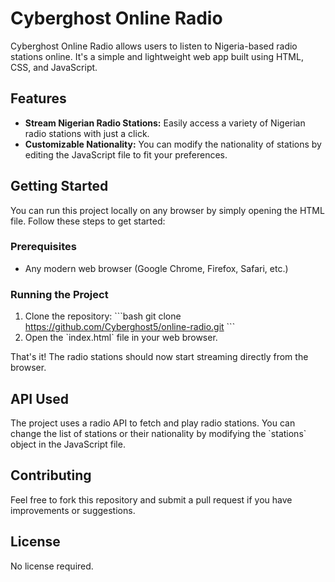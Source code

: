 
# Cyberghost Online Radio

Cyberghost Online Radio allows users to listen to Nigeria-based radio stations online. It's a simple and lightweight web app built using HTML, CSS, and JavaScript.

## Features

- **Stream Nigerian Radio Stations:** Easily access a variety of Nigerian radio stations with just a click.
- **Customizable Nationality:** You can modify the nationality of stations by editing the JavaScript file to fit your preferences.
  
## Getting Started

You can run this project locally on any browser by simply opening the HTML file. Follow these steps to get started:

### Prerequisites

- Any modern web browser (Google Chrome, Firefox, Safari, etc.)
  
### Running the Project

1. Clone the repository:
   \`\`\`bash
   git clone https://github.com/Cyberghost5/online-radio.git
   \`\`\`
2. Open the \`index.html\` file in your web browser.

That's it! The radio stations should now start streaming directly from the browser.

## API Used

The project uses a radio API to fetch and play radio stations. You can change the list of stations or their nationality by modifying the \`stations\` object in the JavaScript file.

## Contributing

Feel free to fork this repository and submit a pull request if you have improvements or suggestions.

## License

No license required.
